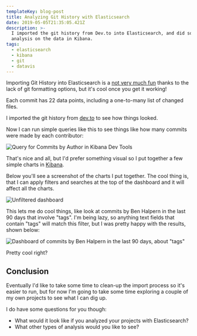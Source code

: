 ```yaml
---
templateKey: blog-post
title: Analyzing Git History with Elasticsearch
date: 2019-05-05T21:35:05.421Z
description: >-
  I imported the git history from Dev.to into Elasticsearch, and did some basic
  analysis on the data in Kibana.
tags:
  - elasticsearch
  - kibana
  - git
  - datavis
---
```

Importing Git History into Elasticsearch is a [not very much fun](https://searchbetter.dev/blog/importing-git-history-to-elasticsearch/) thanks to the lack of git formatting options, but it's cool once you get it working!

Each commit has 22 data points, including a one-to-many list of changed files. 

I imported the git history from [dev.to](https://github.com/thepracticaldev/dev.to) to see how things looked.

Now I can run simple queries like this to see things like how many commits were made by each contributor:

![Query for Commits by Author in Kibana Dev Tools](/img/devtools.png "Query for Commits by Author in Kibana Dev Tools")

That's nice and all, but I'd prefer something visual so I put together a few simple charts in [Kibana](https://www.elastic.co/products/kibana).

Below you'll see a screenshot of the charts I put together. The cool thing is, that I can apply filters and searches at the top of the dashboard and it will affect all the charts.

![Unfiltered dashboard](/img/kibana-1.png "Unfiltered dashboard")

This lets me do cool things, like look at commits by Ben Halpern in the last 90 days that involve "tags". I'm being lazy, so anything text fields that contain "tags" will match this filter, but I was pretty happy with the results, shown below:

![Dashboard of commits by Ben Halpern in the last 90 days, about "tags"](/img/kibana-2.png "Dashboard of commits by Ben Halpern in the last 90 days, about \"tags\"")

Pretty cool right?

## Conclusion
Eventually I'd like to take some time to clean-up the import process so it's easier to run, but for now I'm going to take some time exploring a couple of my own projects to see what  I can dig up.

I do have some questions for you though:
* What would it look like if you analyzed your projects with Elasticsearch?
* What other types of analysis would you like to see?
